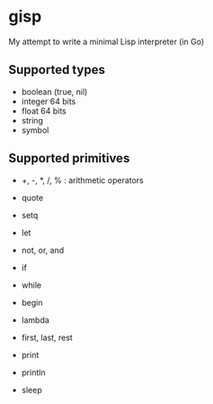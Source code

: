 # gisp
My attempt to write a minimal Lisp interpreter (in Go)

## Supported types
- boolean (true, nil)
- integer 64 bits
- float 64 bits
- string
- symbol

## Supported primitives

- +, -, *, /, % : arithmetic operators

- quote
- setq
- let
- not, or, and
- if
- while
- begin
- lambda

- first, last, rest

- print
- println
- sleep
